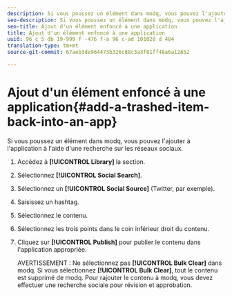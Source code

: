 ```yaml
---
description: Si vous poussez un élément dans modq, vous pouvez l'ajouter à l'application à l'aide d'une recherche sur les réseaux sociaux.
seo-description: Si vous poussez un élément dans modq, vous pouvez l'ajouter à l'application à l'aide d'une recherche sur les réseaux sociaux.
seo-title: Ajout d'un élément enfoncé à une application
title: Ajout d'un élément enfoncé à une application
uuid: 96 c 5 db 19-999 f -476 f-a 96 c-ad 101028 d 484
translation-type: tm+mt
source-git-commit: 67aeb3de964473b326c88c3a3f81ff48a6a12652

---
```



# Ajout d&#39;un élément enfoncé à une application{#add-a-trashed-item-back-into-an-app}

Si vous poussez un élément dans modq, vous pouvez l&#39;ajouter à l&#39;application à l&#39;aide d&#39;une recherche sur les réseaux sociaux.

1. Accédez à **[!UICONTROL Library]** la section.
1. Sélectionnez **[!UICONTROL Social Search]**.
1. Sélectionnez un **[!UICONTROL Social Source]** (Twitter, par exemple).
1. Saisissez un hashtag.
1. Sélectionnez le contenu.
1. Sélectionnez les trois points dans le coin inférieur droit du contenu.
1. Cliquez sur **[!UICONTROL Publish]** pour publier le contenu dans l&#39;application appropriée.

   AVERTISSEMENT : Ne sélectionnez pas **[!UICONTROL Bulk Clear]** dans modq. Si vous sélectionnez **[!UICONTROL Bulk Clear]**, tout le contenu est supprimé de modq. Pour rajouter le contenu à modq, vous devez effectuer une recherche sociale pour révision et approbation.

